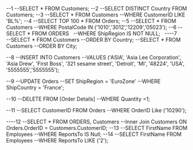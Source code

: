 --1
--SELECT * FROM Customers;
--2
--SELECT DISTINCT Country FROM Customers;
--3
--SELECT * FROM Customers
--WHERE CustomerID LIKE 'BL%';
--4
--SELECT TOP 100 * FROM Orders;
--5
--SELECT * FROM Customers 
--WHERE PostalCode IN ('1010','3012','12209','05023');
--6
 --SELECT * FROM ORDERS   --WHERE ShipRegion IS NOT NULL;  
----7  
--SELECT * FROM Customers 
--ORDER BY Country; 
--SELECT * FROM Customers 
--ORDER BY City;

--8
--INSERT INTO Customers
--VALUES ('ASIA', 'Asia Lee Corporation', 'Asia Drew', 'First Boss', '321 sesame street', 'Detroit', 'MI', '48224', 'USA', '5555555','5555555');

--9
--UPDATE Orders
--SET ShipRegion = 'EuroZone'
--WHERE ShipCountry = 'France';

--10
--DELETE FROM [Order Details]
--WHERE Quantity =1;

--11
--SELECT CustomerID FROM Orders
--WHERE OrderID Like ('10290');

----12
--SELECT * FROM ORDERS, Customers
--Inner Join Customers ON Orders.OrderID = Customers.CustomerID;
--13
--SELECT FirstName FROM Employees
--WHERE ReportsTo IS Null;
--14
--SELECT FirstName FROM Employees
--WHERE ReportsTo LIKE ('2');
